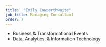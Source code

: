 ```yaml
---
title:  "Emily Cowperthwaite"
job-title: Managing Consultant
order: 7
---
```

- Business & Transformational Events
- Data, Analytics, & Information Technology
